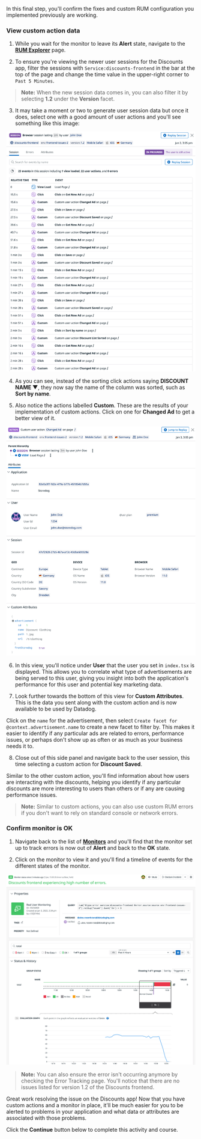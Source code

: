 In this final step, you'll confirm the fixes and custom RUM configuration you implemented previously are working.

### View custom action data

1. While you wait for the monitor to leave its **Alert** state, navigate to the <a href="https://app.datadoghq.com/rum/explorer?tab=session" target="_datadog">**RUM Explorer**</a> page.

2. To ensure you're viewing the newer user sessions for the Discounts app, filter the sessions with `Service:discounts-frontend` in the bar at the top of the page and change the time value in the upper-right corner to `Past 5 Minutes`.

  > **Note:** When the new session data comes in, you can also filter it by selecting **1.2** under the **Version** facet.

3. It may take a moment or two to generate user session data but once it does, select one with a good amount of user actions and you'll see something like this image:

  ![The user session shows custom actions taken by the user.](assets/user-actions.png)

4. As you can see, instead of the sorting click actions saying **DISCOUNT NAME ▼**, they now say the name of the column was sorted, such as **Sort by name**.

5. Also notice the actions labelled **Custom**. These are the results of your implementation of custom actions. Click on one for **Changed Ad** to get a better view of it. 

  ![The custom action provides a detailed look at what data was important to the action.](assets/custom-action.png)

6. In this view, you'll notice under **User** that the user you set in `index.tsx` is displayed. This allows you to correlate what type of advertisements are being served to this user, giving you insight into both the application's performance for this user and potential key marketing data.

7. Look further towards the bottom of this view for **Custom Attributes**. This is the data you sent along with the custom action and is now available to be used by Datadog.

  Click on the `name` for the advertisement, then select `Create facet for @context.advertisement.name` to create a new facet to filter by. This makes it easier to identify if any particular ads are related to errors, performance issues, or perhaps don't show up as often or as much as your business needs it to.

8. Close out of this side panel and navigate back to the user session, this time selecting a custom action for **Discount Saved**. 
  
  Similar to the other custom action, you'll find information about how users are interacting with the discounts, helping you identify if any particular discounts are more interesting to users than others or if any are causing performance issues.

  > **Note:** Similar to custom actions, you can also use custom RUM errors if you don't want to rely on standard console or network errors.

### Confirm monitor is OK

1. Navigate back to the list of <a href="https://app.datadoghq.com/monitors/manage" target="_datadog">**Monitors**</a> and you'll find that the monitor set up to track errors is now out of **Alert** and back to the **OK** state.

2. Click on the monitor to view it and you'll find a timeline of events for the different states of the monitor.

  ![The monitor has returned to its normal state.](assets/monitor-ok.png)

> **Note:** You can also ensure the error isn't occurring anymore by checking the Error Tracking page. You'll notice that there are no issues listed for version 1.2 of the Discounts frontend.

Great work resolving the issue on the Discounts app! Now that you have custom actions and a monitor in place, it'll be much easier for you to be alerted to problems in your application and what data or attributes are associated with those problems.

Click the **Continue** button below to complete this activity and course.
